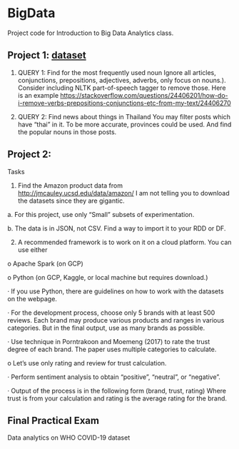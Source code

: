 # BigData
Project code for Introduction to Big Data Analytics class. <br>
## Project 1: [dataset](https://data.world/martinchek/2012-2016-facebook-posts) <br>
1. QUERY 1: Find for the most frequently used noun Ignore all articles, conjunctions, prepositions, adjectives, adverbs, only focus on nouns.). Consider including NLTK part-of-speech tagger to remove those. Here is an example https://stackoverflow.com/questions/24406201/how-do-i-remove-verbs-prepositions-conjunctions-etc-from-my-text/24406270

2. QUERY 2: Find news about things in Thailand You may filter posts which have “thai” in it. To be more accurate, provinces could be used. And find the popular nouns in those posts.
</a><br>
## Project 2: <br>
Tasks

1. Find the Amazon product data from http://jmcauley.ucsd.edu/data/amazon/ I am not telling you to download the datasets since they are gigantic.

a. For this project, use only “Small” subsets of experimentation.

b. The data is in JSON, not CSV. Find a way to import it to your RDD or DF.

2. A recommended framework is to work on it on a cloud platform. You can use either

o Apache Spark (on GCP)

o Python (on GCP, Kaggle, or local machine but requires download.)

· If you use Python, there are guidelines on how to work with the datasets on the webpage.

· For the development process, choose only 5 brands with at least 500 reviews. Each brand may produce various products and ranges in various categories. But in the final output, use as many brands as possible.

· Use technique in Porntrakoon and Moemeng (2017) to rate the trust degree of each brand. The paper uses multiple categories to calculate.

o Let’s use only rating and review for trust calculation.

· Perform sentiment analysis to obtain “positive”, “neutral”, or “negative”.

· Output of the process is in the following form (brand, trust, rating) Where trust is from your calculation and rating is the average rating for the brand.
<br>
## Final Practical Exam <br>
Data analytics on WHO COVID-19 dataset
